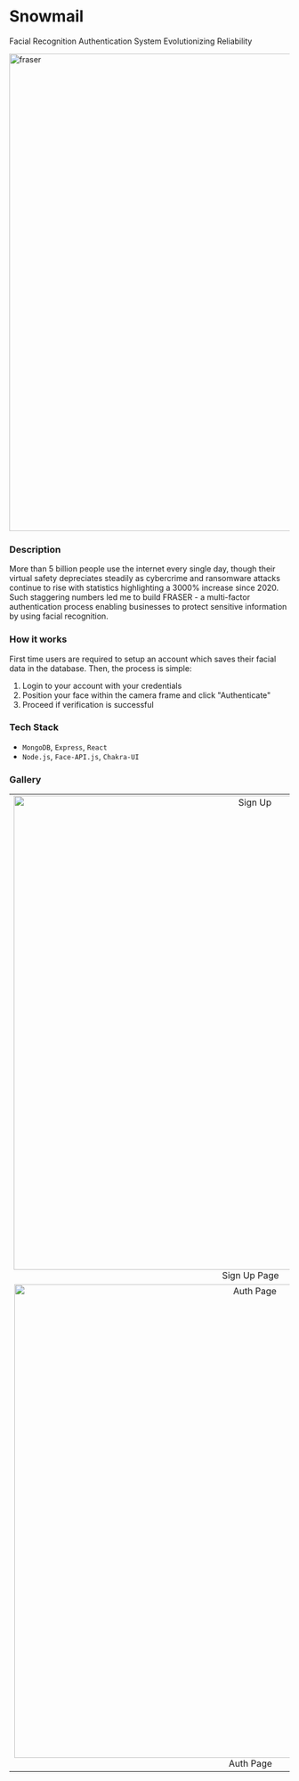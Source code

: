 # Snowmail
Facial Recognition Authentication System Evolutionizing Reliability

<img width="857" alt="fraser" src="https://user-images.githubusercontent.com/62525812/211162570-54f2ef34-611c-47f4-8488-bc59b2f9517b.png">

### Description

More than 5 billion people use the internet every single day, though their virtual safety depreciates steadily as cybercrime and ransomware attacks continue to rise with statistics highlighting a 3000% increase since 2020. Such staggering numbers led me to build FRASER - a multi-factor authentication process enabling businesses to protect sensitive information by using facial recognition.

### How it works

First time users are required to setup an account which saves their facial data in the database. Then, the process is simple:
1. Login to your account with your credentials
2. Position your face within the camera frame and click "Authenticate"
3. Proceed if verification is successful

### Tech Stack

- `MongoDB`, `Express`, `React`
- `Node.js`, `Face-API.js`, `Chakra-UI`

### Gallery

| | |
|:-------------------------:|:-------------------------:|
|<img width="851" alt="Sign Up" src="https://user-images.githubusercontent.com/62525812/211166493-b4f6bd5f-e58d-44b1-aa49-756508ba7a7c.png"> Sign Up Page| <img width="850" alt="Setup" src="https://user-images.githubusercontent.com/62525812/211166537-941df935-fa36-4fe1-bcd3-4c1e2bfdc566.png"> Set Up Page| 
<img width="850" alt="Auth Page" src="https://user-images.githubusercontent.com/62525812/211166468-fb7f842d-930d-4809-bde5-33045829dae2.png"> Auth Page| <img width="850" alt="Success" src="https://user-images.githubusercontent.com/62525812/211166563-7b063f36-b019-418b-b8d6-7def5463a193.png"> Success Page|
